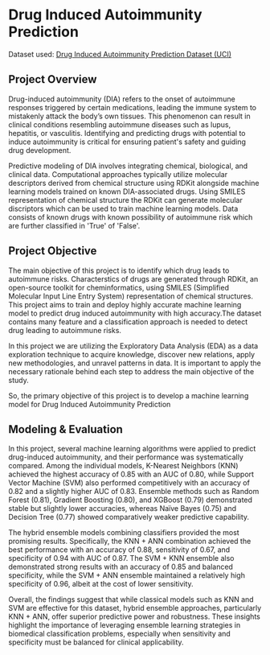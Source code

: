# Drug Induced Autoimmunity Prediction
Dataset used: [Drug Induced Autoimmunity Prediction Dataset (UCI)](https://archive.ics.uci.edu/dataset/1104/drug_induced_autoimmunity_prediction)
## Project Overview
Drug-induced autoimmunity (DIA) refers to the onset of autoimmune responses triggered by certain medications, leading the immune system to mistakenly attack the body’s own tissues. This phenomenon can result in clinical conditions resembling autoimmune diseases such as lupus, hepatitis, or vasculitis. Identifying and predicting drugs with potential to induce autoimmunity is critical for ensuring patient's safety and guiding drug development.

Predictive modeling of DIA involves integrating chemical, biological, and clinical data. Computational approaches typically utilize molecular descriptors derived from chemical structure using RDKit alongside machine learning models trained on known DIA-associated drugs. Using SMILES representation of chemical structure the RDKit can generate molecular discriptors which can be used to train machine learning models. Data consists of known drugs with known possibility of autoimmune risk which are further classified in 'True' of 'False'.

## Project Objective
The main objective of this project is to identify which drug leads to autoimmune risks. Characterstics of drugs are generated through RDKit, an open-source toolkit for cheminformatics, using SMILES (Simplified Molecular Input Line Entry System) representation of chemical structures. This project aims to train and deploy highly accurate machine learning model to predict drug induced autoimmunity with high accuracy.The dataset contains many feature and a classification approach is needed to detect drug leading to autoimmune risks.

In this project we are utilizing the Exploratory Data Analysis (EDA) as a data exploration technique to acquire knowledge, discover new relations, apply new methodologies, and unravel patterns in data. It is important to apply the necessary rationale behind each step to address the main objective of the study.

So, the primary objective of this project is to develop a machine learning model for Drug Induced Autoimmunity Prediction

## Modeling & Evaluation
In this project, several machine learning algorithms were applied to predict drug-induced autoimmunity, and their performance was systematically compared. Among the individual models, K-Nearest Neighbors (KNN) achieved the highest accuracy of 0.85 with an AUC of 0.80, while Support Vector Machine (SVM) also performed competitively with an accuracy of 0.82 and a slightly higher AUC of 0.83. Ensemble methods such as Random Forest (0.81), Gradient Boosting (0.80), and XGBoost (0.79) demonstrated stable but slightly lower accuracies, whereas Naïve Bayes (0.75) and Decision Tree (0.77) showed comparatively weaker predictive capability.

The hybrid ensemble models combining classifiers provided the most promising results. Specifically, the KNN + ANN combination achieved the best performance with an accuracy of 0.88, sensitivity of 0.67, and specificity of 0.94 with AUC of 0.87. The SVM + KNN ensemble also demonstrated strong results with an accuracy of 0.85 and balanced specificity, while the SVM + ANN ensemble maintained a relatively high specificity of 0.96, albeit at the cost of lower sensitivity.

Overall, the findings suggest that while classical models such as KNN and SVM are effective for this dataset, hybrid ensemble approaches, particularly KNN + ANN, offer superior predictive power and robustness. These insights highlight the importance of leveraging ensemble learning strategies in biomedical classification problems, especially when sensitivity and specificity must be balanced for clinical applicability.
